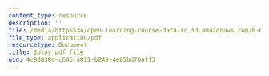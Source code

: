 ```yaml
---
content_type: resource
description: ''
file: /media/https%3A/open-learning-course-data-rc.s3.amazonaws.com/8-04-quantum-physics-i-spring-2016/4c8d838dc645a811b2494e85bd76aff3_GWMeYKUvj7Y.pdf
file_type: application/pdf
resourcetype: Document
title: 3play pdf file
uid: 4c8d838d-c645-a811-b249-4e85bd76aff3
---
```

